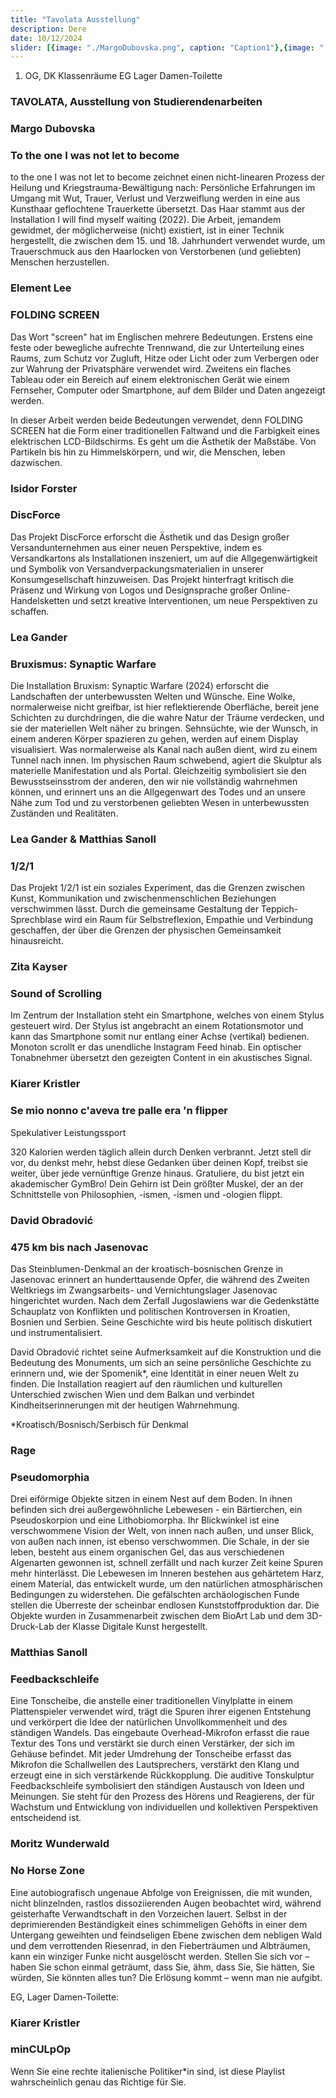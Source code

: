```yaml
---
title: "Tavolata Ausstellung"
description: Dere
date: 10/12/2024
slider: [{image: "./MargoDubovska.png", caption: "Caption1"},{image: "./ElementLee.jpg", caption: "Caption1"},{image: "./IsidorForster.jpg", caption: "Caption1"},{image: "./IsidorForster1.jpg", caption: "Caption1"},{ image: "./LeaGander.jpg", caption: "Caption1" },{image: "./LeaGander.jpg", caption: "Caption1"},{image: "./LeaGanderMatthiasSanoll.jpg", caption: "Caption1"},{image: "./ZitaKayser.png", caption: "Caption1"},{image: "./KiarerKristlerminCULpOp_©ANSA.jpg", caption: "Caption1"},{image: "./KiarerKristler_SMNCTPENF.png", caption: "Caption1"},{image: "./DavidObradovic.png", caption: "Caption1"},{image: "./MatthiasSanoll.png", caption: "Caption1"},{image: "./theFutileCorporation.png", caption: "Caption1"},]
---
```



1. OG, DK Klassenräume
EG Lager Damen-Toilette
### TAVOLATA, Ausstellung von Studierendenarbeiten


### Margo Dubovska
### To the one I was not let to become

to the one I was not let to become zeichnet einen nicht-linearen Prozess der Heilung und Kriegstrauma-Bewältigung nach: Persönliche Erfahrungen im Umgang mit Wut, Trauer, Verlust und Verzweiflung werden in eine aus Kunsthaar geflochtene Trauerkette übersetzt. Das Haar stammt aus der Installation I will find myself waiting (2022). Die Arbeit, jemandem gewidmet, der möglicherweise (nicht) existiert, ist in einer Technik hergestellt, die zwischen dem 15. und 18. Jahrhundert verwendet wurde, um Trauerschmuck aus den Haarlocken von Verstorbenen (und geliebten) Menschen herzustellen.


### Element Lee
### FOLDING SCREEN

Das Wort "screen" hat im Englischen mehrere Bedeutungen. Erstens eine feste oder bewegliche aufrechte Trennwand, die zur Unterteilung eines Raums, zum Schutz vor Zugluft, Hitze oder Licht oder zum Verbergen oder zur Wahrung der Privatsphäre verwendet wird. Zweitens ein flaches Tableau oder ein Bereich auf einem elektronischen Gerät wie einem Fernseher, Computer oder Smartphone, auf dem Bilder und Daten angezeigt werden.

In dieser Arbeit werden beide Bedeutungen verwendet, denn FOLDING SCREEN hat die Form einer traditionellen Faltwand und die Farbigkeit eines elektrischen LCD-Bildschirms. Es geht um die Ästhetik der Maßstäbe. Von Partikeln bis hin zu Himmelskörpern, und wir, die Menschen, leben dazwischen.


### Isidor Forster
### DiscForce

Das Projekt DiscForce erforscht die Ästhetik und das Design großer Versandunternehmen aus einer neuen Perspektive, indem es Versandkartons als Installationen inszeniert, um auf die Allgegenwärtigkeit und Symbolik von Versandverpackungsmaterialien in unserer Konsumgesellschaft hinzuweisen. Das Projekt hinterfragt kritisch die Präsenz und Wirkung von Logos und Designsprache großer Online-Handelsketten und setzt kreative Interventionen, um neue Perspektiven zu schaffen. 


### Lea Gander
### Bruxismus: Synaptic Warfare

Die Installation Bruxism: Synaptic Warfare (2024) erforscht die Landschaften der unterbewussten Welten und Wünsche. Eine Wolke, normalerweise nicht greifbar, ist hier reflektierende Oberfläche, bereit jene Schichten zu durchdringen, die die wahre Natur der Träume verdecken, und sie der materiellen Welt näher zu bringen. Sehnsüchte, wie der Wunsch, in einem anderen Körper spazieren zu gehen, werden auf einem Display visualisiert. Was normalerweise als Kanal nach außen dient, wird zu einem Tunnel nach innen. Im physischen Raum schwebend, agiert die Skulptur als materielle Manifestation und als Portal. Gleichzeitig symbolisiert sie den Bewusstseinsstrom der anderen, den wir nie vollständig wahrnehmen können, und erinnert uns an die Allgegenwart des Todes und an unsere Nähe zum Tod und zu verstorbenen geliebten Wesen in unterbewussten Zuständen und Realitäten.


### Lea Gander & Matthias Sanoll
### 1/2/1

Das Projekt 1/2/1 ist ein soziales Experiment, das die Grenzen zwischen Kunst, Kommunikation und zwischenmenschlichen Beziehungen verschwimmen lässt. Durch die gemeinsame Gestaltung der Teppich-Sprechblase wird ein Raum für Selbstreflexion, Empathie und Verbindung geschaffen, der über die Grenzen der physischen Gemeinsamkeit hinausreicht.


### Zita Kayser
### Sound of Scrolling

Im Zentrum der Installation steht ein Smartphone, welches von einem Stylus gesteuert wird. Der Stylus ist angebracht an einem Rotationsmotor und kann das Smartphone somit nur entlang einer Achse (vertikal) bedienen. Monoton scrollt er das unendliche Instagram Feed hinab. Ein optischer Tonabnehmer übersetzt den gezeigten Content in ein akustisches Signal.


### Kiarer Kristler
### Se mio nonno c'aveva tre palle era 'n flipper
Spekulativer Leistungssport

320 Kalorien werden täglich allein durch Denken verbrannt. Jetzt stell dir vor, du denkst mehr, hebst diese Gedanken über deinen Kopf, treibst sie weiter, über jede vernünftige Grenze hinaus. Gratuliere, du bist jetzt ein akademischer GymBro! Dein Gehirn ist Dein größter Muskel, der an der Schnittstelle von Philosophien, -ismen, -ismen und -ologien flippt. 
 

### David Obradović 
### 475 km bis nach Jasenovac 
 
Das Steinblumen-Denkmal an der kroatisch-bosnischen Grenze in Jasenovac erinnert an hunderttausende Opfer, die während des Zweiten Weltkriegs im Zwangsarbeits- und Vernichtungslager Jasenovac hingerichtet wurden. Nach dem Zerfall Jugoslawiens war die Gedenkstätte Schauplatz von Konflikten und politischen Kontroversen in Kroatien, Bosnien und Serbien. Seine Geschichte wird bis heute politisch diskutiert und instrumentalisiert. 
 
David Obradović richtet seine Aufmerksamkeit auf die Konstruktion und die Bedeutung des Monuments, um sich an seine persönliche Geschichte zu erinnern und, wie der Spomenik*, eine Identität in einer neuen Welt zu finden. Die Installation reagiert auf den räumlichen und kulturellen Unterschied zwischen Wien und dem Balkan und verbindet Kindheitserinnerungen mit der heutigen Wahrnehmung.
 
*Kroatisch/Bosnisch/Serbisch für Denkmal


### Rage
### Pseudomorphia 

Drei eiförmige Objekte sitzen in einem Nest auf dem Boden. In ihnen befinden sich drei außergewöhnliche Lebewesen - ein Bärtierchen, ein Pseudoskorpion und eine Lithobiomorpha. Ihr Blickwinkel ist eine verschwommene Vision der Welt, von innen nach außen, und unser Blick, von außen nach innen, ist ebenso verschwommen. 
Die Schale, in der sie leben, besteht aus einem organischen Gel, das aus verschiedenen Algenarten gewonnen ist, schnell zerfällt und nach kurzer Zeit keine Spuren mehr hinterlässt. Die Lebewesen im Inneren bestehen aus gehärtetem Harz, einem Material, das entwickelt wurde, um den natürlichen atmosphärischen Bedingungen zu widerstehen. Die gefälschten archäologischen Funde stellen die Überreste der scheinbar endlosen Kunststoffproduktion dar. Die Objekte wurden in Zusammenarbeit zwischen dem BioArt Lab und dem 3D-Druck-Lab der Klasse Digitale Kunst hergestellt.


### Matthias Sanoll
### Feedbackschleife

Eine Tonscheibe, die anstelle einer traditionellen Vinylplatte in einem Plattenspieler verwendet wird, trägt die Spuren ihrer eigenen Entstehung und verkörpert die Idee der natürlichen Unvollkommenheit und des ständigen Wandels. Das eingebaute Overhead-Mikrofon erfasst die raue Textur des Tons und verstärkt sie durch einen Verstärker, der sich im Gehäuse befindet. Mit jeder Umdrehung der Tonscheibe erfasst das Mikrofon die Schallwellen des Lautsprechers, verstärkt den Klang und erzeugt eine in sich verstärkende Rückkopplung.
Die auditive Tonskulptur Feedbackschleife symbolisiert den ständigen Austausch von Ideen und Meinungen. Sie steht für den Prozess des Hörens und Reagierens, der für Wachstum und Entwicklung von individuellen und kollektiven Perspektiven entscheidend ist. 


### Moritz Wunderwald
### No Horse Zone

Eine autobiografisch ungenaue Abfolge von Ereignissen, die mit wunden, nicht blinzelnden, rastlos dissoziierenden Augen beobachtet wird, während geisterhafte Verwandtschaft in den Vorzeichen lauert. Selbst in der deprimierenden Beständigkeit eines schimmeligen Gehöfts in einer dem Untergang geweihten und feindseligen Ebene zwischen dem nebligen Wald und dem verrottenden Riesenrad, in den Fieberträumen und Albträumen, kann ein winziger Funke nicht ausgelöscht werden. Stellen Sie sich vor – haben Sie schon einmal geträumt, dass Sie, ähm, dass Sie, Sie hätten, Sie würden, Sie könnten alles tun? Die Erlösung kommt – wenn man nie aufgibt.


EG, Lager Damen-Toilette:
### Kiarer Kristler
### minCULpOp

Wenn Sie eine rechte italienische Politiker*in sind, ist diese Playlist wahrscheinlich genau das Richtige für Sie.



